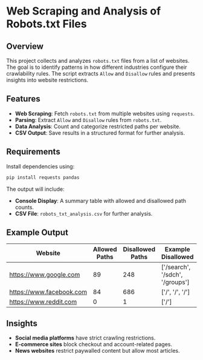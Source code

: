 # Web Scraping and Analysis of Robots.txt Files

## Overview
This project collects and analyzes `robots.txt` files from a list of websites. The goal is to identify patterns in how different industries configure their crawlability rules. The script extracts `Allow` and `Disallow` rules and presents insights into website restrictions.

## Features
- **Web Scraping**: Fetch `robots.txt` from multiple websites using `requests`.
- **Parsing**: Extract `Allow` and `Disallow` rules from `robots.txt`.
- **Data Analysis**: Count and categorize restricted paths per website.
- **CSV Output**: Save results in a structured format for further analysis.

## Requirements
Install dependencies using:
```sh
pip install requests pandas
```

The output will include:
- **Console Display**: A summary table with allowed and disallowed path counts.
- **CSV File**: `robots_txt_analysis.csv` for further analysis.

## Example Output
| Website                | Allowed Paths | Disallowed Paths | Example Disallowed |
|------------------------|--------------|-----------------|--------------------|
| https://www.google.com | 89           | 248             | ['/search', '/sdch', '/groups'] |
| https://www.facebook.com | 84           | 686             | ['/', '/', '/'] |
| https://www.reddit.com | 0            | 1               | ['/'] |

## Insights
- **Social media platforms** have strict crawling restrictions.
- **E-commerce sites** block checkout and account-related pages.
- **News websites** restrict paywalled content but allow most articles.


